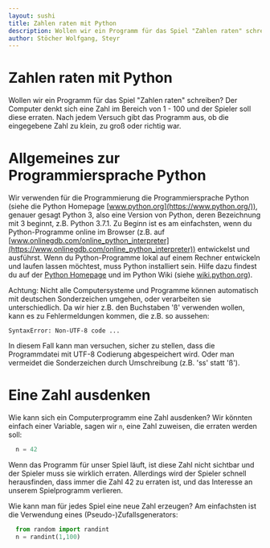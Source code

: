 ```yaml
---
layout: sushi
title: Zahlen raten mit Python
description: Wollen wir ein Programm für das Spiel "Zahlen raten" schreiben?
author: Stöcher Wolfgang, Steyr
---
```


# Zahlen raten mit Python

Wollen wir ein Programm für das Spiel "Zahlen raten" schreiben?
Der Computer denkt sich eine Zahl im Bereich von 1 - 100 und der Spieler soll diese erraten. 
Nach jedem Versuch gibt das Programm aus, ob die eingegebene Zahl zu klein, zu groß
oder richtig war.

# Allgemeines zur Programmiersprache Python
Wir verwenden für die Programmierung die Programmiersprache Python (siehe die Python Homepage [www.python.org](https://www.python.org/)),
genauer gesagt Python 3, also eine Version von Python, deren Bezeichnung mit 3 beginnt, z.B. Python 3.7.1.
Zu Beginn ist es am einfachsten, wenn du Python-Programme online im Browser (z.B. auf [www.onlinegdb.com/online_python_interpreter](https://www.onlinegdb.com/online_python_interpreter))
entwickelst und ausführst. 
Wenn du Python-Programme lokal auf einem Rechner entwickeln und laufen lassen möchtest, muss Python installiert sein. 
Hilfe dazu findest du auf der [Python Homepage](https://www.python.org/about/gettingstarted/) und im Python Wiki (siehe [wiki.python.org](https://wiki.python.org/moin/BeginnersGuide/Download)).

Achtung: Nicht alle Computersysteme und Programme können automatisch mit deutschen Sonderzeichen 
umgehen, oder verarbeiten sie unterschiedlich.
Da wir hier z.B. den Buchstaben 'ß' verwenden wollen, kann es zu Fehlermeldungen
kommen, die z.B. so aussehen:

```none
SyntaxError: Non-UTF-8 code ...
```

In diesem Fall kann man versuchen, sicher zu stellen, dass die Programmdatei mit
UTF-8 Codierung abgespeichert wird. Oder man vermeidet die Sonderzeichen durch Umschreibung (z.B. 'ss' statt 'ß').


# Eine Zahl ausdenken
Wie kann sich ein Computerprogramm eine Zahl ausdenken? 
Wir könnten einfach einer Variable, sagen wir `n`, 
eine Zahl zuweisen, die erraten werden soll:

```python
  n = 42
```

Wenn das Programm für unser Spiel läuft, ist diese Zahl nicht sichtbar
und der Spieler muss sie wirklich erraten. 
Allerdings wird der Spieler schnell herausfinden, dass immer die Zahl
42 zu erraten ist, und das Interesse an unserem Spielprogramm verlieren.

Wie kann man für jedes Spiel eine neue Zahl erzeugen? 
Am einfachsten ist die Verwendung eines (Pseudo-)Zufallsgenerators:

```python
  from random import randint
  n = randint(1,100)
```
